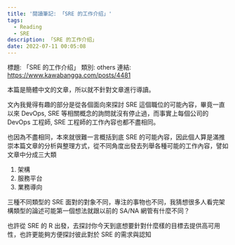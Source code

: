 ```yaml
---
title: '閱讀筆記: 「SRE 的工作介绍」'
tags:
  - Reading
  - SRE
description: 「SRE 的工作介绍」
date: 2022-07-11 00:05:08
---
```


標題: 「SRE 的工作介绍」
類別: others
連結: https://www.kawabangga.com/posts/4481

本篇是簡體中文的文章，所以就不針對文章進行導讀。

文內我覺得有趣的部分是從各個面向來探討 SRE 這個職位的可能內容，畢竟一直以來 DevOps, SRE 等相關概念的詢問就沒有停止過，而事實上每個公司的 DevOps 工程師, SRE 工程師的工作內容也都不盡相同。

也因為不盡相同，本來就很難一言概括到底 SRE 的可能內容，因此個人算是滿推崇本篇文章的分析與整理方式，從不同角度出發去列舉各種可能的工作內容，譬如文章中分成三大類
1. 架構
2. 服務平台
3. 業務導向

三種不同類型的 SRE 面對的對象不同，專注的事物也不同，我猜想很多人看完架構類型的論述可能第一個想法就跟以前的 SA/NA 網管有什麼不同？

也許從 SRE 的 R 出發，去探討你今天到底想要針對什麼樣的目標去提供高可用性，也許更能夠方便探討彼此對於 SRE 的需求與認知

